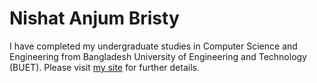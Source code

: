 # Nishat Anjum Bristy

I have completed my undergraduate studies in Computer Science and Engineering from Bangladesh University of Engineering and Technology (BUET).
Please visit [my site](https://nishatbristy007.github.io/nishatbristy/) for further details.
